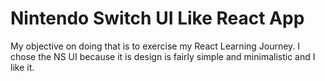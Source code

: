# Nintendo Switch UI Like React App
My objective on doing that is to exercise my React Learning Journey. I chose the NS UI because it is design is fairly simple and minimalistic and I like it.
